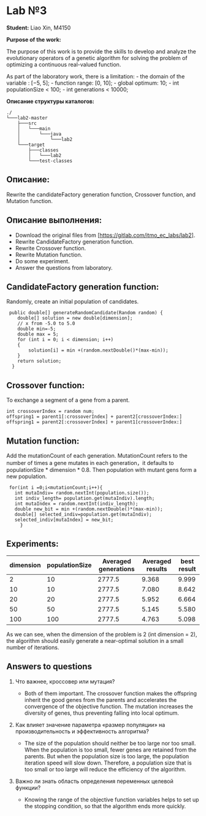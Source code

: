 # Lab №3
**Student:** Liao Xin, M4150 

**Purpose of the work:**

  The purpose of this work is to provide the skills to develop and analyze the evolutionary operators of a genetic algorithm for solving the problem of optimizing a continuous real-valued function.

  As part of the laboratory work, there is a limitation:
    - the domain of the variable : [−5, 5];
    - function range: [0, 10];
    - global optimum: 10;
    - int populationSize < 100;
    - int generations < 10000;

**Описание структуры каталогов:**
```
./
└───lab2-master
    ├───src
    │   └───main
    │       └───java
    │           └───lab2
    └───target
        ├───classes
        │   └───lab2
        └───test-classes
```

## Описание: 

Rewrite the candidateFactory generation function, Crossover function, and Mutation function.

## Описание выполнения:
- Download the original files from [https://gitlab.com/itmo_ec_labs/lab2].
- Rewrite CandidateFactory generation function.
- Rewrite Crossover function.
- Rewrite Mutation function.
- Do some experiment.
- Answer the questions from laboratory.

## CandidateFactory generation function:

   Randomly, create an initial population of candidates.
   
     public double[] generateRandomCandidate(Random random) {
        double[] solution = new double[dimension];
        // x from -5.0 to 5.0
        double min=-5;
        double max = 5;
        for (int i = 0; i < dimension; i++)
        {
            solution[i] = min +(random.nextDouble()*(max-min));
        }
        return solution;
      }
      
 ## Crossover function:
 
 To exchange a segment of a gene from a parent.
 
 ```
 int crossoverIndex = random num;
 offspring1 = parent1[:crossoverIndex] + parent2[crossoverIndex:]
 offspring1 = parent2[:crossoverIndex] + parent1[crossoverIndex:]
 ```
## Mutation function:
  Add the mutationCount of each generation. MutationCount refers to the number of times a gene mutates in each generation，it defaults to populationSize * dimension * 0.8.
  Then population with mutant gens form a new population.
   ```
    for(int i =0;i<mutationCount;i++){
      int mutaIndiv= random.nextInt(population.size());
      int indiv_length= population.get(mutaIndiv).length;
      int mutaIndex = random.nextInt(indiv_length);
      double new_bit = min +(random.nextDouble()*(max-min));
      double[] selected_indiv=population.get(mutaIndiv);
      selected_indiv[mutaIndex] = new_bit;
        }
  ```


## Experiments:
| dimension |	populationSize | Averaged generations | Averaged results | best result |
| ------- |------| ------| ------| ------|
| 2 | 10 |	2777.5 | 9.368 | 9.999 |
| 10 | 10 | 2777.5 | 7.080 | 8.642 |
| 20 | 20 | 2777.5 | 5.952 | 6.664 |
| 50 | 50 | 2777.5 | 5.145 | 5.580 |
| 100 | 100 | 2777.5 | 4.763 | 5.098 |

 As we can see, when the dimension of the problem is 2 (int dimension = 2), the algorithm should easily generate a near-optimal solution in a small number of iterations.


## Answers to questions

1. Что важнее, кроссовер или мутация?
    - Both of them important. The crossover function makes the offspring inherit the good genes from the parents and accelerates the convergence of the objective function. The mutation increases the diversity of genes, thus preventing falling into local optimum.

2. Как влияет значение параметра «размер популяции» на производительность и эффективность алгоритма?
    - The size of the population should neither be too large nor too small. When the population is too small, fewer genes are retained from the parents. But when the population size is too large, the population iteration speed will slow down. Therefore, a population size that is too small or too large will reduce the efficiency of the algorithm.

3. Важно ли знать область определения переменных целевой функции?
    - Knowing the range of the objective function variables helps to set up the stopping condition, so that the algorithm ends more quickly.


